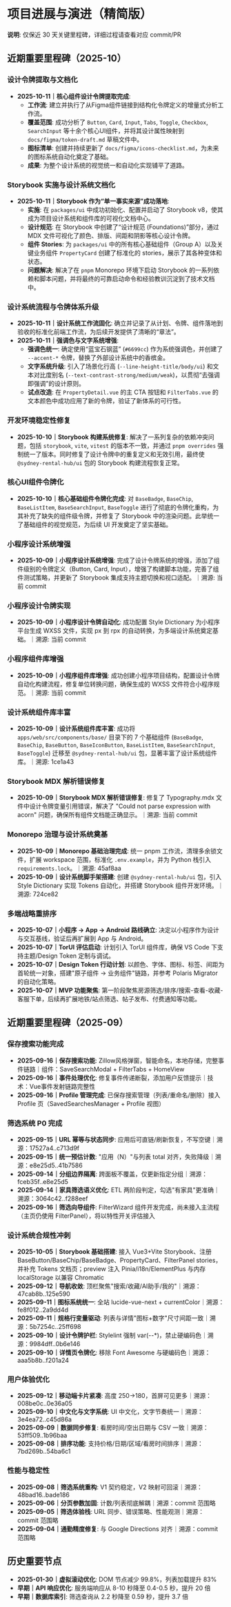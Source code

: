 # 项目进展与演进（精简版）

**说明**: 仅保近 30 天关键里程碑，详细过程请查看对应 commit/PR

## 近期重要里程碑（2025-10）

### 设计令牌提取与文档化
- **2025-10-11｜核心组件设计令牌提取完成**:
  - **工作流**: 建立并执行了从Figma组件链接到结构化令牌定义的增量式分析工作流。
  - **覆盖范围**: 成功分析了 `Button`, `Card`, `Input`, `Tabs`, `Toggle`, `Checkbox`, `SearchInput` 等十余个核心UI组件，并将其设计属性映射到 `docs/figma/token-draft.md` 草稿文件中。
  - **图标清单**: 创建并持续更新了 `docs/figma/icons-checklist.md`，为未来的图标系统自动化奠定了基础。
  - **成果**: 为整个设计系统的视觉统一和自动化实现铺平了道路。

### Storybook 实施与设计系统文档化
- **2025-10-11｜Storybook 作为“单一事实来源”成功落地**:
  - **实施**: 在 `packages/ui` 中成功初始化、配置并启动了 Storybook v8，使其成为项目设计系统和组件库的可视化文档中心。
  - **设计规范**: 在 Storybook 中创建了“设计规范 (Foundations)”部分，通过 MDX 文件可视化了颜色、排版、间距和阴影等核心设计令牌。
  - **组件 Stories**: 为 `packages/ui` 中的所有核心基础组件（Group A）以及关键业务组件 `PropertyCard` 创建了标准化的 stories，展示了其各种变体和状态。
  - **问题解决**: 解决了在 `pnpm` Monorepo 环境下启动 Storybook 的一系列依赖和脚本问题，并将最终的可靠启动命令和经验教训沉淀到了技术文档中。

### 设计系统流程与令牌体系升级
- **2025-10-11｜设计系统工作流固化**: 确立并记录了从计划、令牌、组件落地到验收的标准化前端工作流，为后续开发提供了清晰的“章法”。
- **2025-10-11｜强调色与文字系统增强**:
  - **强调色统一**: 确定使用“蓝宝石钢蓝” (`#6699cc`) 作为系统强调色，并创建了 `--accent-*` 令牌，替换了外部设计系统中的香槟金。
  - **文字系统升级**: 引入了场景化行高 (`--line-height-title/body/ui`) 和文本对比度别名 (`--text-contrast-strong/medium/weak`)，以贯彻“去强调即强调”的设计原则。
  - **试点改造**: 在 `PropertyDetail.vue` 的主 CTA 按钮和 `FilterTabs.vue` 的文本颜色中成功应用了新的令牌，验证了新体系的可行性。

### 开发环境稳定性修复
- **2025-10-10｜Storybook 构建系统修复**: 解决了一系列复杂的依赖冲突问题，包括 `storybook`, `vite`, `vitest` 的版本不一致，并通过 `pnpm overrides` 强制统一了版本。同时修复了设计令牌中的重复定义和无效引用，最终使 `@sydney-rental-hub/ui` 包的 Storybook 构建流程恢复正常。

### 核心UI组件令牌化
- **2025-10-10｜核心基础组件令牌化完成**: 对 `BaseBadge`, `BaseChip`, `BaseListItem`, `BaseSearchInput`, `BaseToggle` 进行了彻底的令牌化重构，为其补充了缺失的组件级令牌，并修复了 Storybook 中的渲染问题。此举统一了基础组件的视觉规范，为后续 UI 开发奠定了坚实基础。

### 小程序设计系统增强
- **2025-10-09｜小程序设计系统增强**: 完成了设计令牌系统的增强，添加了组件级别的令牌定义（Button, Card, Input），增强了构建脚本功能，完善了组件测试策略，并更新了 Storybook 集成支持主题切换和视口适配。｜溯源: 当前 commit

### 小程序设计令牌实现
- **2025-10-09｜小程序设计令牌自动化**: 成功配置 Style Dictionary 为小程序平台生成 WXSS 文件，实现 px 到 rpx 的自动转换，为多端设计系统奠定基础。｜溯源: 当前 commit

### 小程序组件库增强
- **2025-10-09｜小程序组件库增强**: 成功创建小程序项目结构，配置设计令牌自动化构建流程，修复单位转换问题，确保生成的 WXSS 文件符合小程序规范。｜溯源: 当前 commit

### 设计系统组件库丰富
- **2025-10-09｜设计系统组件库丰富**: 成功将 `apps/web/src/components/base/` 目录下的 7 个基础组件 (`BaseBadge`, `BaseChip`, `BaseButton`, `BaseIconButton`, `BaseListItem`, `BaseSearchInput`, `BaseToggle`) 迁移至 `@sydney-rental-hub/ui` 包，显著丰富了设计系统组件库。｜溯源: 1ce1a43

### Storybook MDX 解析错误修复
- **2025-10-09｜Storybook MDX 解析错误修复**: 修复了 Typography.mdx 文件中设计令牌变量引用错误，解决了 "Could not parse expression with acorn" 问题，确保所有组件文档能正确显示。｜溯源: 当前 commit

### Monorepo 治理与设计系统奠基
- **2025-10-09｜Monorepo 基础治理完成**: 统一 pnpm 工作流，清理多余锁文件，扩展 workspace 范围，标准化 `.env.example`，并为 Python 栈引入 `requirements.lock`。｜溯源: 45af8aa
- **2025-10-09｜设计系统脚手架搭建**: 创建 `@sydney-rental-hub/ui` 包，引入 Style Dictionary 实现 Tokens 自动化，并搭建 Storybook 组件开发环境。｜溯源: 724ce82

### 多端战略重排序
- **2025-10-07｜小程序 → App → Android 路线确立**: 决定以小程序作为设计与交互基线，验证后再扩展到 App 与 Android。
- **2025-10-07｜TorUI 评估启动**: 计划引入 TorUI 组件库，确保 VS Code 下支持主题/Design Token 定制与调试。
- **2025-10-07｜Design Token 行动计划**: 以颜色、字体、图标、标签、间距为首轮统一对象，搭建"原子组件 → 业务组件"链路，并参考 Polaris Migrator 的自动化策略。
- **2025-10-07｜MVP 功能聚焦**: 第一阶段聚焦房源筛选/排序/搜索-查看-收藏-客服下单，后续再扩展地铁/站点筛选、帖子发布、付费通知等功能。

## 近期重要里程碑（2025-09）

### 保存搜索功能完成
- **2025-09-16｜保存搜索功能**: Zillow风格弹窗，智能命名，本地存储，完整事件链路｜组件：SaveSearchModal + FilterTabs + HomeView
- **2025-09-16｜事件处理优化**: 修复事件传递断裂，添加用户反馈提示｜技术：Vue事件发射链路完整性
- **2025-09-16｜Profile 管理完成**: 已保存搜索管理（列表/重命名/删除）接入 Profile 页（SavedSearchesManager + Profile 视图）

### 筛选系统 P0 完成
- **2025-09-15｜URL 幂等与状态同步**: 应用后可直链/刷新恢复，不写空键｜溯源：17527a4..c713d9f
- **2025-09-15｜统一预估计数**: "应用（N）"与列表 total 对齐，失败降级｜溯源：e8e25d5..41b7586
- **2025-09-14｜分组边界隔离**: 跨面板不覆盖，仅更新指定分组｜溯源：fceb35f..e8e25d5
- **2025-09-14｜家具筛选语义优化**: ETL 两阶段判定，勾选"有家具"更准确｜溯源：3064c42..f288eef
- **2025-09-16｜筛选向导组件**: FilterWizard 组件开发完成，尚未接入主流程（主页仍使用 FilterPanel），将以特性开关评估接入

### 设计系统合规性冲刺
- **2025-10-05｜Storybook 基础搭建**: 接入 Vue3+Vite Storybook、注册 BaseButton/BaseChip/BaseBadge、PropertyCard、FilterPanel stories，并补充 Tokens 文档页；preview 注入 Pinia/i18n/ElementPlus 与内存 localStorage 以兼容 Chromatic
- **2025-09-12｜导航收敛**: 顶栏聚焦"搜索/收藏/AI助手/我的"｜溯源：47cab8b..125e590
- **2025-09-11｜图标系统统一**: 全站 lucide-vue-next + currentColor｜溯源：fe8f012..2a9dd4d
- **2025-09-11｜规格行变量驱动**: 列表与详情"图标+数字"尺寸间距一致｜溯源：5b7254c..25ff698
- **2025-09-10｜设计令牌护栏**: Stylelint 强制 var(--*)，禁止硬编码色｜溯源：9984dff..0b6e146
- **2025-09-10｜详情页令牌化**: 移除 Font Awesome 与硬编码色｜溯源：aaa5b8b..f201a24

### 用户体验优化
- **2025-09-12｜移动端卡片紧凑**: 高度 250→180，首屏可见更多｜溯源：008be0c..0e36a05
- **2025-09-10｜中文化与文字系统**: UI 中文化，文字节奏统一｜溯源：3e4ea72..c45d86a
- **2025-09-09｜数据同步修复**: 看房时间/空出日期与 CSV 一致｜溯源：53ff509..1b96baa
- **2025-09-08｜排序功能**: 支持价格/日期/区域/看房时间排序｜溯源：7bd269b..54ba6c1

### 性能与稳定性
- **2025-09-08｜筛选系统重构**: V1 契约稳定，V2 映射可回滚｜溯源：48bad16..bade186
- **2025-09-06｜分页参数加固**: 计数/列表彻底解耦｜溯源：commit 范围略
- **2025-09-05｜筛选体验栈**: URL 同步、错误策略、性能观测｜溯源：commit 范围略
- **2025-09-04｜通勤精度修复**: 与 Google Directions 对齐｜溯源：commit 范围略

## 历史重要节点

- **2025-01-30｜虚拟滚动优化**: DOM 节点减少 99.8%，列表加载提升 83%
- **早期｜API 响应优化**: 服务端响应从 8-10 秒降至 0.4-0.5 秒，提升 20 倍
- **早期｜数据库索引**: 筛选查询从 2.2 秒降至 0.59 秒，提升 3.7 倍
